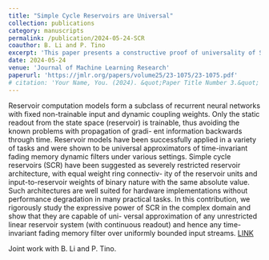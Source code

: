 ```yaml
---
title: "Simple Cycle Reservoirs are Universal"
collection: publications
category: manuscripts
permalink: /publication/2024-05-24-SCR
coauthor: B. Li and P. Tino
excerpt: 'This paper presents a constructive proof of universality of Simple Cycle Reservoirs (SCR) in the complex domain $$\mathbb{C}$$.'
date: 2024-05-24
venue: 'Journal of Machine Learning Research'
paperurl: 'https://jmlr.org/papers/volume25/23-1075/23-1075.pdf'
# citation: 'Your Name, You. (2024). &quot;Paper Title Number 3.&quot; <i>GitHub Journal of Bugs</i>. 1(3).'
---
```


Reservoir computation models form a subclass of recurrent neural networks with fixed non-trainable input and dynamic coupling weights. Only the static readout from the state space (reservoir) is trainable, thus avoiding the known problems with propagation of gradi- ent information backwards through time. Reservoir models have been successfully applied in a variety of tasks and were shown to be universal approximators of time-invariant fading memory dynamic filters under various settings. Simple cycle reservoirs (SCR) have been suggested as severely restricted reservoir architecture, with equal weight ring connectiv- ity of the reservoir units and input-to-reservoir weights of binary nature with the same absolute value. Such architectures are well suited for hardware implementations without performance degradation in many practical tasks. In this contribution, we rigorously study the expressive power of SCR in the complex domain and show that they are capable of uni- versal approximation of any unrestricted linear reservoir system (with continuous readout) and hence any time-invariant fading memory filter over uniformly bounded input streams. [LINK](https://jmlr.org/papers/v25/23-1075.html)

Joint work with B. Li and P. Tino.